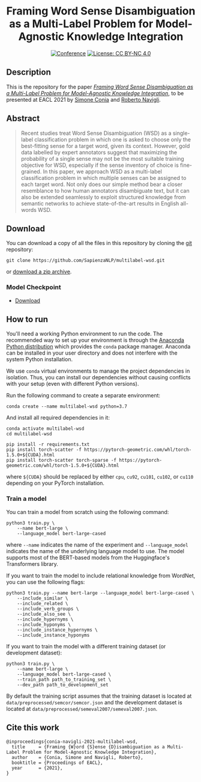 <div align="center">    
 
# Framing Word Sense Disambiguation as a Multi-Label Problem for Model-Agnostic Knowledge Integration

<!-- [![Paper](http://img.shields.io/badge/paper-ACL--anthology-B31B1B.svg)]() -->
[![Conference](http://img.shields.io/badge/conference-EACL--2021-4b44ce.svg)](https://2021.eacl.org/)
[![License: CC BY-NC 4.0](https://img.shields.io/badge/License-CC%20BY--NC%204.0-lightgrey.svg)](https://creativecommons.org/licenses/by-nc/4.0/)

</div>

## Description
This is the repository for the paper [*Framing Word Sense Disambiguation as a Multi-Label Problem for Model-Agnostic Knowledge Integration*](),
to be presented at EACL 2021 by [Simone Conia](https://c-simone.github.io) and [Roberto Navigli](http://wwwusers.di.uniroma1.it/~navigli/).


## Abstract
> Recent studies treat Word Sense Disambiguation (WSD) as a single-label classification problem in which one is asked to
  choose only the best-fitting sense for a target word, given its context. However, gold data labelled by expert annotators
  suggest that maximizing the probability of a single sense may not be the most suitable training objective for WSD, especially
  if the sense inventory of choice is fine-grained. In this paper, we approach WSD as a multi-label classification problem
  in which multiple senses can be assigned to each target word. Not only does our simple method bear a closer resemblance
  to how human annotators disambiguate text, but it can also be extended seamlessly to exploit structured knowledge
  from semantic networks to achieve state-of-the-art results in English all-words WSD.


## Download
You can download a copy of all the files in this repository by cloning the
[git](https://git-scm.com/) repository:

    git clone https://github.com/SapienzaNLP/multilabel-wsd.git

or [download a zip archive](https://github.com/SapienzaNLP/multilabel-wsd/archive/master.zip).

### Model Checkpoint
* [Download](https://drive.google.com/file/d/1Unfrd4432o6Xy89UD2W5unx4BYIpKyqE/view?usp=sharing)

## How to run
You'll need a working Python environment to run the code.
The recommended way to set up your environment is through the
[Anaconda Python distribution](https://www.anaconda.com/download/) which
provides the `conda` package manager.
Anaconda can be installed in your user directory and does not interfere with
the system Python installation.

We use `conda` virtual environments to manage the project dependencies in
isolation.
Thus, you can install our dependencies without causing conflicts with your
setup (even with different Python versions).

Run the following command to create a separate environment:

    conda create --name multilabel-wsd python=3.7

And install all required dependencies in it:

    conda activate multilabel-wsd
    cd multilabel-wsd

    pip install -r requirements.txt
    pip install torch-scatter -f https://pytorch-geometric.com/whl/torch-1.5.0+${CUDA}.html
    pip install torch-scatter torch-sparse -f https://pytorch-geometric.com/whl/torch-1.5.0+${CUDA}.html

where `${CUDA}` should be replaced by either `cpu`, `cu92`, `cu101`, `cu102`, or `cu110` depending on your PyTorch installation.

### Train a model
You can train a model from scratch using the following command:

    python3 train.py \
        --name bert-large \
        --language_model bert-large-cased
  
where `--name` indicates the name of the experiment and `--language_model` indicates the name of the underlying language model
to use. The model supports most of the BERT-based models from the Huggingface's Transformers library.

If you want to train the model to include relational knowledge from WordNet, you can use the following flags:

    python3 train.py --name bert-large --language_model bert-large-cased \
        --include_similar \
        --include_related \
        --include_verb_groups \
        --include_also_see \
        --include_hypernyms \
        --include_hyponyms \
        --include_instance_hypernyms \
        --include_instance_hyponyms

If you want to train the model with a different training dataset (or development dataset):

    python3 train.py \
        --name bert-large \
        --language_model bert-large-cased \
        --train_path path_to_training_set \
        --dev_path path_to_development_set

By default the training script assumes that the training dataset is located at `data/preprocessed/semcor/semcor.json`
and the development dataset is located at `data/preprocessed/semeval2007/semeval2007.json`.


## Cite this work
    @inproceedings{conia-navigli-2021-multilabel-wsd,
      title     = {Framing {W}ord {S}ense {D}isambiguation as a Multi-Label Problem for Model-Agnostic Knowledge Integration},
      author    = {Conia, Simone and Navigli, Roberto},
      booktitle = {Proceedings of EACL},
      year      = {2021},
    }
